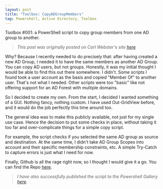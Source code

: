 ```yaml
---
layout: post
title: "Toolbox: CopyADGroupMembers"
tag: Powershell, Active Directory, Toolbox
---
```

Toolbox #001: a PowerShell script to copy group members from one AD group to another.

> *This post was originally posted on Carl Webster's site [here](https://carlwebster.com/bart-jacobss-toolbox-copyadgroupmembers/)*

Why? Because I recently needed to do precisely that: after having created a new AD Group, I needed it to have the same members as another AD Group. You can copy AD users, but not groups. Honestly, it was my initial thought I would be able to find this out there somewhere. I didn't. Some scripts I found took a user account as the basis and copied "Member Of" to another user. That's not what I needed. Other scripts were too "basic" like not offering support for an AD Forest with multiple domains.

So I decided to create my own. From the start, I decided I wanted something of a GUI. Nothing fancy, nothing custom. I have used Out-GridView before, and it would do the job perfectly this time around too.

The general idea was to make this publicly available, not just for my single use case. Hence the decision to put some checks in place, without taking it too far and over-complicate things for a simple copy script.

For example, the script checks if you selected the same AD group as source and destination. At the same time, I didn't take AD Group Scopes into account and their specific membership constraints, etc. A simple Try-Catch to capture errors is just what I need for now.

Finally, Github is all the rage right now, so I thought I would give it a go.
You can find the Repo [here](https://github.com/Cloudsparkle/CopyADGroupMembers).

> *I have also successfully published the script to the Powershell Gallery [here](https://www.powershellgallery.com/packages/CopyADGroupMembers/1.0).*
